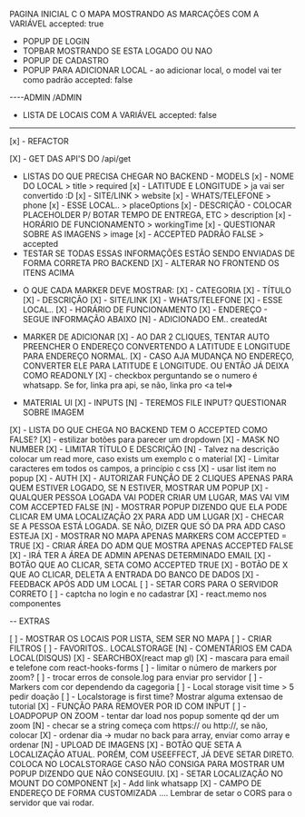 PAGINA INICIAL C O MAPA MOSTRANDO AS MARCAÇÕES COM A VARIÁVEL accepted: true

- POPUP DE LOGIN
- TOPBAR MOSTRANDO SE ESTA LOGADO OU NAO
- POPUP DE CADASTRO
- POPUP PARA ADICIONAR LOCAL - ao adicionar local, o model vai ter como padrão accepted: false

----ADMIN
/ADMIN

- LISTA DE LOCAIS COM A VARIÁVEL accepted: false

---

[x] - REFACTOR

[X] - GET DAS API'S DO /api/get

- LISTAS DO QUE PRECISA CHEGAR NO BACKEND - MODELS
  [x] - NOME DO LOCAL > title > required
  [x] - LATITUDE E LONGITUDE > ja vai ser convertido :D
  [x] - SITE/LINK > website
  [x] - WHATS/TELEFONE > phone
  [x] - ESSE LOCAL.. > placeOptions
  [x] - DESCRIÇÃO - COLOCAR PLACEHOLDER P/ BOTAR TEMPO DE ENTREGA, ETC > description
  [x] - HORÁRIO DE FUNCIONAMENTO > workingTime
  [x] - QUESTIONAR SOBRE AS IMAGENS > image
  [x] - ACCEPTED PADRÃO FALSE > accepted
- TESTAR SE TODAS ESSAS INFORMAÇÕES ESTÃO SENDO ENVIADAS DE FORMA CORRETA PRO BACKEND
  [X] - ALTERAR NO FRONTEND OS ITENS ACIMA

* O QUE CADA MARKER DEVE MOSTRAR:
  [X] - CATEGORIA
  [X] - TÍTULO
  [X] - DESCRIÇÃO
  [X] - SITE/LINK
  [X] - WHATS/TELEFONE
  [X] - ESSE LOCAL..
  [X] - HORÁRIO DE FUNCIONAMENTO
  [X] - ENDEREÇO - SEGUE INFORMAÇÃO ABAIXO
  [N] - ADICIONADO EM.. createdAt

- MARKER DE ADICIONAR
  [X] - AO DAR 2 CLIQUES, TENTAR AUTO PREENCHER O ENDEREÇO CONVERTENDO A LATITUDE E LONGITUDE PARA ENDEREÇO NORMAL.
  [X] - CASO AJA MUDANÇA NO ENDEREÇO, CONVERTER ELE PARA LATITUDE E LONGITUDE. OU ENTÃO JÁ DEIXA COMO READONLY
  [X] - checkbox perguntando se o numero é whatsapp. Se for, linka pra api, se não, linka pro <a tel=>

- MATERIAL UI
  [X] - INPUTS
  [N] - TEREMOS FILE INPUT? QUESTIONAR SOBRE IMAGEM

[X] - LISTA DO QUE CHEGA NO BACKEND TEM O ACCEPTED COMO FALSE?
[X] - estilizar botões para parecer um dropdown
[X] - MASK NO NUMBER
[X] - LIMITAR TÍTULO E DESCRIÇÃO
[N] - Talvez na descrição colocar um read more, caso exists um exemplo c o material
[X] - Limitar caracteres em todos os campos, a princípio c css
[X] - usar list item no popup
[X] - AUTH
[X] - AUTORIZAR FUNÇÃO DE 2 CLIQUES APENAS PARA QUEM ESTIVER LOGADO, SE N ESTIVER, MOSTRAR UM POPUP
[X] - QUALQUER PESSOA LOGADA VAI PODER CRIAR UM LUGAR, MAS VAI VIM COM ACCEPTED FALSE
[N] - MOSTRAR POPUP DIZENDO QUE ELA PODE CLICAR EM UMA LOCALIZAÇÃO 2X PARA ADD UM LUGAR
[X] - CHECAR SE A PESSOA ESTÁ LOGADA. SE NÃO, DIZER QUE SÓ DA PRA ADD CASO ESTEJA
[X] - MOSTRAR NO MAPA APENAS MARKERS COM ACCEPTED = TRUE
[X] - CRIAR ÁREA DO ADM QUE MOSTRA APENAS ACCEPTED FALSE
[X] - IRÁ TER A ÁREA DE ADMIN APENAS DETERMINADO EMAIL
[X] - BOTÃO QUE AO CLICAR, SETA COMO ACCEPTED TRUE
[X] - BOTÃO DE X QUE AO CLICAR, DELETA A ENTRADA DO BANCO DE DADOS
[X] - FEEDBACK APÓS ADD UM LOCAL
[ ] - SETAR CORS PARA O SERVIDOR CORRETO
[ ] - captcha no login e no cadastrar
[X] - react.memo nos componentes

-- EXTRAS

[ ] - MOSTRAR OS LOCAIS POR LISTA, SEM SER NO MAPA
[ ] - CRIAR FILTROS
[ ] - FAVORITOS.. LOCALSTORAGE
[N] - COMENTÁRIOS EM CADA LOCAL(DISQUS)
[X] - SEARCHBOX(react map gl)
[X] - mascara para email e telefone com react-hooks-forms
[ ] - limitar o número de markers por zoom?
[ ] - trocar erros de console.log para enviar pro servidor
[ ] - Markers com cor dependendo da cagegoria
[ ] - Local storage visit time > 5 pedir doação
[ ] - Localstorage is first time? Mostrar alguma extensao de tutorial
[X] - FUNÇÃO PARA REMOVER POR ID COM INPUT
[ ] - LOADPOPUP ON ZOOM - tentar dar load nos popup somente qd der um zoom
[N] - checar se a string começa com https:// ou http://, se não, colocar
[X] - ordenar dia -> mudar no back para array, enviar como array e ordenar
[N] - UPLOAD DE IMAGENS
[X] - BOTÃO QUE SETA A LOCALIZAÇÃO ATUAL. PORÉM, COM USEEFFECT, JÁ DEVE SETAR DIRETO. COLOCA NO LOCALSTORAGE CASO NÃO CONSIGA PARA MOSTRAR UM POPUP DIZENDO QUE NÃO CONSEGUIU.
[X] - SETAR LOCALIZAÇÃO NO MOUNT DO COMPONENT
[x] - Add link whatsapp
[X] - CAMPO DE ENDEREÇO DE FORMA CUSTOMIZADA
.... Lembrar de setar o CORS para o servidor que vai rodar.
